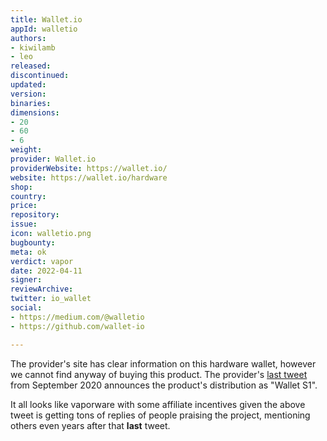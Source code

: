 ```yaml
---
title: Wallet.io
appId: walletio
authors:
- kiwilamb
- leo
released: 
discontinued: 
updated: 
version: 
binaries: 
dimensions:
- 20
- 60
- 6
weight: 
provider: Wallet.io
providerWebsite: https://wallet.io/
website: https://wallet.io/hardware
shop: 
country: 
price: 
repository: 
issue: 
icon: walletio.png
bugbounty: 
meta: ok
verdict: vapor
date: 2022-04-11
signer: 
reviewArchive: 
twitter: io_wallet
social:
- https://medium.com/@walletio
- https://github.com/wallet-io

---
```


The provider's site has clear information on this hardware wallet, however we cannot find anyway of buying this product. The provider's [last tweet](https://twitter.com/io_wallet/status/1310456761908826115) from September 2020 announces the product's distribution as "Wallet S1".

It all looks like vaporware with some affiliate incentives given the above tweet is getting tons of replies of people praising the project, mentioning others even years after that **last** tweet.